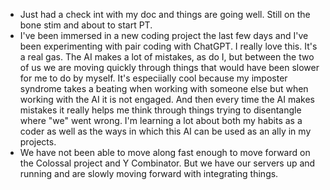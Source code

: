 * Just had a check int with my doc and things are going well.  Still on the bone stim and about to start PT.
* I've been immersed in a new coding project the last few days and I've been experimenting with pair coding with ChatGPT. I really love this. It's a real gas. The AI makes a lot of mistakes, as do I, but between the two of us we are moving quickly through things that would have been slower for me to do by myself. It's especiially cool because my imposter syndrome takes a beating when working with someone else but when working with the AI it is not engaged. And then every time the AI makes mistakes it really helps me think through things trying to disentangle where "we" went wrong. I'm learning a lot about both my habits as a coder as well as the ways in which this AI can be used as an ally in my projects.
* We have not been able to move along fast enough to move forward on the Colossal project and Y Combinator. But we have our servers up and running and are slowly moving forward with integrating things.